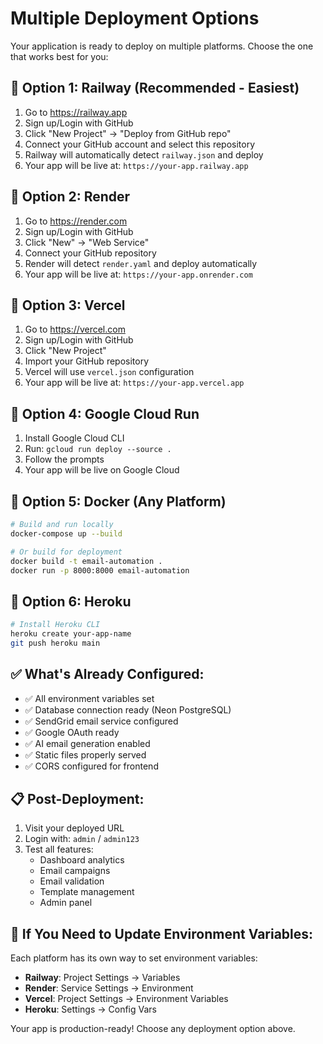 # Multiple Deployment Options

Your application is ready to deploy on multiple platforms. Choose the one that works best for you:

## 🚀 Option 1: Railway (Recommended - Easiest)

1. Go to https://railway.app
2. Sign up/Login with GitHub
3. Click "New Project" → "Deploy from GitHub repo"
4. Connect your GitHub account and select this repository
5. Railway will automatically detect `railway.json` and deploy
6. Your app will be live at: `https://your-app.railway.app`

## 🚀 Option 2: Render

1. Go to https://render.com
2. Sign up/Login with GitHub
3. Click "New" → "Web Service"
4. Connect your GitHub repository
5. Render will detect `render.yaml` and deploy automatically
6. Your app will be live at: `https://your-app.onrender.com`

## 🚀 Option 3: Vercel

1. Go to https://vercel.com
2. Sign up/Login with GitHub
3. Click "New Project"
4. Import your GitHub repository
5. Vercel will use `vercel.json` configuration
6. Your app will be live at: `https://your-app.vercel.app`

## 🚀 Option 4: Google Cloud Run

1. Install Google Cloud CLI
2. Run: `gcloud run deploy --source .`
3. Follow the prompts
4. Your app will be live on Google Cloud

## 🚀 Option 5: Docker (Any Platform)

```bash
# Build and run locally
docker-compose up --build

# Or build for deployment
docker build -t email-automation .
docker run -p 8000:8000 email-automation
```

## 🚀 Option 6: Heroku

```bash
# Install Heroku CLI
heroku create your-app-name
git push heroku main
```

## ✅ What's Already Configured:

- ✅ All environment variables set
- ✅ Database connection ready (Neon PostgreSQL)
- ✅ SendGrid email service configured
- ✅ Google OAuth ready
- ✅ AI email generation enabled
- ✅ Static files properly served
- ✅ CORS configured for frontend

## 📋 Post-Deployment:

1. Visit your deployed URL
2. Login with: `admin` / `admin123`
3. Test all features:
   - Dashboard analytics
   - Email campaigns
   - Email validation
   - Template management
   - Admin panel

## 🔧 If You Need to Update Environment Variables:

Each platform has its own way to set environment variables:
- **Railway**: Project Settings → Variables
- **Render**: Service Settings → Environment
- **Vercel**: Project Settings → Environment Variables
- **Heroku**: Settings → Config Vars

Your app is production-ready! Choose any deployment option above.